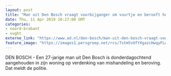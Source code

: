 ```yaml
---
layout: post
title: "Man uit Den Bosch vraagt voorbijganger om vuurtje en berooft hem"
date: Thu, 11 Apr 2019 10:27:00 GMT
categories: 
- noord-brabant 
- vught 
externe_link: "https://www.ad.nl/den-bosch/man-uit-den-bosch-vraagt-voorbijganger-om-vuurtje-en-berooft-hem~a815be8d/"
feature_image: "https://images1.persgroep.net/rcs/7stm5vUfYXgazcHwqyFLwLg4J9Q/diocontent/137161352/_fitwidth/400/?appId=21791a8992982cd8da851550a453bd7f&quality=0.7"
---
```


DEN BOSCH - Een 27-jarige man uit Den Bosch is donderdagochtend aangehouden in zijn woning op verdenking van mishandeling en beroving. Dat meldt de politie.
